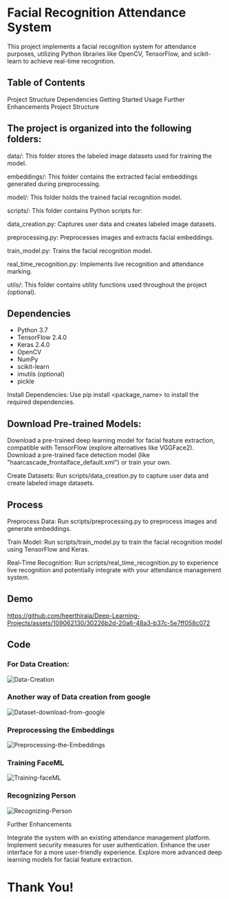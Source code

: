 # Facial Recognition Attendance System

This project implements a facial recognition system for attendance purposes, utilizing Python libraries like OpenCV, TensorFlow, and scikit-learn to achieve real-time recognition.

## Table of Contents

Project Structure
Dependencies
Getting Started
Usage
Further Enhancements
Project Structure

## The project is organized into the following folders:

data/: This folder stores the labeled image datasets used for training the model.

embeddings/: This folder contains the extracted facial embeddings generated during preprocessing.

model/: This folder holds the trained facial recognition model.

scripts/: This folder contains Python scripts for:

data_creation.py: Captures user data and creates labeled image datasets.

preprocessing.py: Preprocesses images and extracts facial embeddings.

train_model.py: Trains the facial recognition model.

real_time_recognition.py: Implements live recognition and attendance marking.

utils/: This folder contains utility functions used throughout the project (optional).


## Dependencies

- Python 3.7
- TensorFlow 2.4.0
- Keras 2.4.0
- OpenCV
- NumPy
- scikit-learn
- imutils (optional)
- pickle


Install Dependencies: Use pip install <package_name> to install the required dependencies.

## Download Pre-trained Models:

Download a pre-trained deep learning model for facial feature extraction, compatible with TensorFlow (explore alternatives like VGGFace2).
Download a pre-trained face detection model (like "haarcascade_frontalface_default.xml") or train your own.

Create Datasets: Run scripts/data_creation.py to capture user data and create labeled image datasets.

## Process

Preprocess Data: Run scripts/preprocessing.py to preprocess images and generate embeddings.

Train Model: Run scripts/train_model.py to train the facial recognition model using TensorFlow and Keras.

Real-Time Recognition: Run scripts/real_time_recognition.py to experience live recognition and potentially integrate with your attendance management system.

## Demo
https://github.com/heerthiraja/Deep-Learning-Projects/assets/109062130/30226b2d-20a6-48a3-b37c-5e7ff058c072

## Code

### For Data Creation:
![Data-Creation](https://github.com/heerthiraja/Deep-Learning-Projects/assets/109062130/d66adcb1-5f4a-421e-9e9c-4464d0e9f3b5)

### Another way of Data creation from google
![Dataset-download-from-google](https://github.com/heerthiraja/Deep-Learning-Projects/assets/109062130/1f345fd2-f019-4059-ba44-e2f36337c980)

### Preprocessing the Embeddings
![Preprocessing-the-Embeddings](https://github.com/heerthiraja/Deep-Learning-Projects/assets/109062130/a830a8c3-a3ee-42e2-ab71-8312c9ee7724)

### Training FaceML
![Training-faceML](https://github.com/heerthiraja/Deep-Learning-Projects/assets/109062130/857c949b-d054-440e-9ac5-61c310fae478)

### Recognizing Person
![Recognizing-Person](https://github.com/heerthiraja/Deep-Learning-Projects/assets/109062130/9f8d0839-2d9c-4191-9803-37410b95fc7c)

Further Enhancements

Integrate the system with an existing attendance management platform.
Implement security measures for user authentication.
Enhance the user interface for a more user-friendly experience.
Explore more advanced deep learning models for facial feature extraction.

# Thank You!


